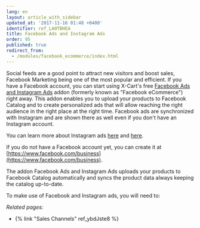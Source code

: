 ```yaml
---
lang: en
layout: article_with_sidebar
updated_at: '2017-11-16 01:48 +0400'
identifier: ref_LA0TBHEA
title: Facebook Ads and Instagram Ads
order: 95
published: true
redirect_from:
  - /modules/facebook_ecommerce/index.html
---
```


Social feeds are a good point to attract new visitors and boost sales, Facebook Marketing being one of the most popular and efficient. If you have a Facebook account, you can start using X-Cart's free [Facebook Ads and Instagram Ads](https://market.x-cart.com/addons/facebook-e-commerce.html) addon (formerly known as "Facebook eCommerce") right away. This addon enables you to upload your products to Facebook Catalog and to create personalized ads that will allow reaching the right audience in the right place at the right time. Facebook ads are synchronized with Instagram and are shown there as well even if you don't have an Instagram account.

You can learn more about Instagram ads [here](https://www.facebook.com/business/help/1634705703469129?helpref=faq_content) and [here](https://www.facebook.com/business/help/1513393428972189?helpref=faq_content). 

If you do not have a Facebook account yet, you can create it at [https://www.facebook.com/business](https://www.facebook.com/business).

The addon Facebook Ads and Instagram Ads uploads your products to Facebook Catalog automatically and syncs the product data always keeping the catalog up-to-date. 

To make use of Facebook and Instagram ads, you will need to:


_Related pages:_

   * {% link "Sales Channels" ref_ybdJste8 %}

